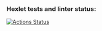 ### Hexlet tests and linter status:
[![Actions Status](https://github.com/elenitach/js-react-development-project-12/actions/workflows/hexlet-check.yml/badge.svg)](https://github.com/elenitach/js-react-development-project-12/actions)